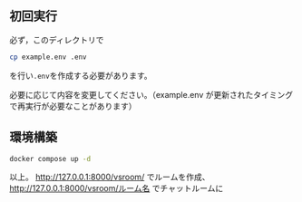 ## 初回実行
必ず，このディレクトリで
```bash
cp example.env .env
```
を行い`.env`を作成する必要があります。

必要に応じて内容を変更してください。（example.env が更新されたタイミングで再実行が必要なことがあります）
## 環境構築
```bash
docker compose up -d
```
以上。 
http://127.0.0.1:8000/vsroom/ でルームを作成、
http://127.0.0.1:8000/vsroom/ルーム名 でチャットルームに
